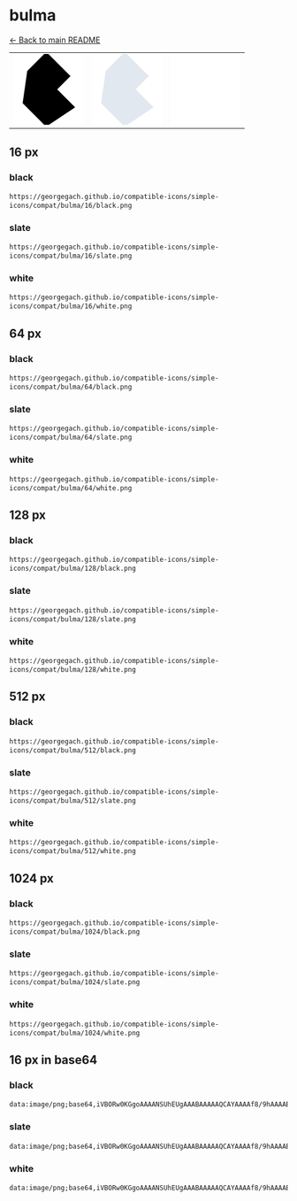 # bulma

[← Back to main README](../../README.md)

<table><tr>
  <td><img src="./128/black.png" width="128" alt="bulma black icon" /></td>
  <td><img src="./128/slate.png" width="128" alt="bulma slate icon" /></td>
  <td><img src="./128/white.png" width="128" alt="bulma white icon" /></td>
</tr></table>

## 16 px

### black
```
https://georgegach.github.io/compatible-icons/simple-icons/compat/bulma/16/black.png
```

### slate
```
https://georgegach.github.io/compatible-icons/simple-icons/compat/bulma/16/slate.png
```

### white
```
https://georgegach.github.io/compatible-icons/simple-icons/compat/bulma/16/white.png
```

## 64 px

### black
```
https://georgegach.github.io/compatible-icons/simple-icons/compat/bulma/64/black.png
```

### slate
```
https://georgegach.github.io/compatible-icons/simple-icons/compat/bulma/64/slate.png
```

### white
```
https://georgegach.github.io/compatible-icons/simple-icons/compat/bulma/64/white.png
```

## 128 px

### black
```
https://georgegach.github.io/compatible-icons/simple-icons/compat/bulma/128/black.png
```

### slate
```
https://georgegach.github.io/compatible-icons/simple-icons/compat/bulma/128/slate.png
```

### white
```
https://georgegach.github.io/compatible-icons/simple-icons/compat/bulma/128/white.png
```

## 512 px

### black
```
https://georgegach.github.io/compatible-icons/simple-icons/compat/bulma/512/black.png
```

### slate
```
https://georgegach.github.io/compatible-icons/simple-icons/compat/bulma/512/slate.png
```

### white
```
https://georgegach.github.io/compatible-icons/simple-icons/compat/bulma/512/white.png
```

## 1024 px

### black
```
https://georgegach.github.io/compatible-icons/simple-icons/compat/bulma/1024/black.png
```

### slate
```
https://georgegach.github.io/compatible-icons/simple-icons/compat/bulma/1024/slate.png
```

### white
```
https://georgegach.github.io/compatible-icons/simple-icons/compat/bulma/1024/white.png
```

## 16 px in base64

### black
```
data:image/png;base64,iVBORw0KGgoAAAANSUhEUgAAABAAAAAQCAYAAAAf8/9hAAAABmJLR0QA/wD/AP+gvaeTAAAAs0lEQVQ4jaXSMYoCQRQE0Kcms4GRuRcw2sC77D3MTFdBBU+wN9ELbLgHMDMxUBfEUNDAGWhluqfRgoYOqupXfT5xzHDAIsGJYlKKr/jH8lVx9bJNpjXi0KSxziYijpq0g38XRU7MGD6xb5ie3MMXLrnRK4QVhui80cAqET+rwl+DQW2VMHIfA3wkhhQlp4c1jzsY4wfHVEycsUsRvtVf4wm/ZdJGPJtsMUIrR1xh7n5Yyak3WJlUwf4ci/YAAAAASUVORK5CYII=
```

### slate
```
data:image/png;base64,iVBORw0KGgoAAAANSUhEUgAAABAAAAAQCAYAAAAf8/9hAAAABmJLR0QA/wD/AP+gvaeTAAABKklEQVQ4jZWSv0oDQRCHv1mD2IjHFZIESRrBytJX0V4IqK1gkVYFFRT7gzyGz+ATWJvjyIVE44paOmMhHiHunjjV7vD7fbvzByIxLP1FXvrnYemvYhoAF0oWE38mIj2EFGe9vHy9jgEkZFaVQ7D0J2diXtQNOq2141pAMfbnahwgpItCEzxK1m0lJ9ESPmEvZAYQI8HRW+xJBZhOp6uCrYTMdVEBPqyxCRIFmOBFZRAtwanbwkhiZpQs1MRGdRJ2gKX/FTDfRLPtmOi7geF9mJ/Cet1LYpKYs/3oFBzcYczqIb9HWQE2mknfIPsToryL2bi6LwqKycupqjuaX2UAE95MeVg23W230zwKCEKMQrHbbjO5ERGr+2EVw9Jf5mP/9Fj6+9Fo1onpvgDp1Yg1+fxK1AAAAABJRU5ErkJggg==
```

### white
```
data:image/png;base64,iVBORw0KGgoAAAANSUhEUgAAABAAAAAQCAYAAAAf8/9hAAAABmJLR0QA/wD/AP+gvaeTAAAAr0lEQVQ4jaWSuw0CMRAFn4+EhBbogYBe6IOMlI8AiQrohAoIKYCMhICPdCJEGgIQcuDdvQNHDvzmeVYrGQdYAldgbb0xDzD7hAHuwObXMK0gwLwQziG+DnA0wiakysI9Sd3GroX2AXAJ2u05ACPg2da/yu5DSZ1/FHYNBugqHAKAqyJggb0DJuQ7g5TSRNJW0i2wfUg6eypT4yc1sAf6QUERcgLGQArDGWTFe7Hc1hfFPZ4gMBTWWgAAAABJRU5ErkJggg==
```

